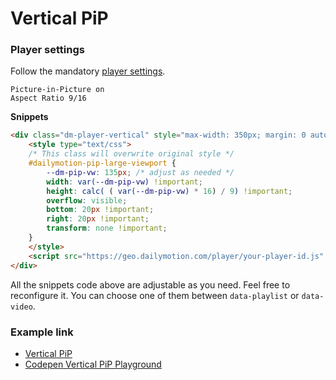 # Vertical PiP

### Player settings

Follow the mandatory [player settings](https://www.dailymotion.com/partner/embed/players).

```
Picture-in-Picture on
Aspect Ratio 9/16
```

**Snippets**
```html
<div class="dm-player-vertical" style="max-width: 350px; margin: 0 auto 20px;">
    <style type="text/css">
    /* This class will overwrite original style */
    #dailymotion-pip-large-viewport {
        --dm-pip-vw: 135px; /* adjust as needed */
        width: var(--dm-pip-vw) !important;
        height: calc( ( var(--dm-pip-vw) * 16) / 9) !important;
        overflow: visible;
        bottom: 20px !important;
        right: 20px !important;
        transform: none !important;
    }
    </style>
    <script src="https://geo.dailymotion.com/player/your-player-id.js" data-playlist="your-playlist-id" data-video="your-video-id"></script> 
</div>
```

All the snippets code above are adjustable as you need. Feel free to reconfigure it. You can choose one of them between `data-playlist` or `data-video`.


### Example link

- [Vertical PiP](https://staging.dmvs-apac.com/vertical-pip/index.html)
- [Codepen Vertical PiP Playground](https://codepen.io/isatrio/pen/oNRwVZq?editors=1000)
